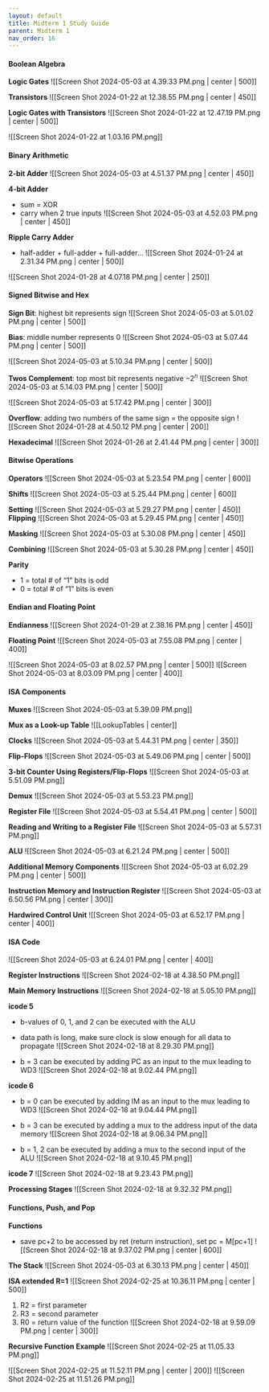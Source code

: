```yaml
---
layout: default
title: Midterm 1 Study Guide
parent: Midterm 1
nav_order: 16
---
```

#### Boolean Algebra
**Logic Gates**
![[Screen Shot 2024-05-03 at 4.39.33 PM.png | center | 500]]

**Transistors**
![[Screen Shot 2024-01-22 at 12.38.55 PM.png | center | 450]]

**Logic Gates with Transistors**
![[Screen Shot 2024-01-22 at 12.47.19 PM.png | center | 500]]

![[Screen Shot 2024-01-22 at 1.03.16 PM.png]]

#### Binary Arithmetic
**2-bit Adder**
![[Screen Shot 2024-05-03 at 4.51.37 PM.png | center | 450]]

**4-bit Adder**
- sum = XOR
- carry when 2 true inputs
![[Screen Shot 2024-05-03 at 4.52.03 PM.png | center | 450]]

**Ripple Carry Adder**
- half-adder + full-adder + full-adder…
![[Screen Shot 2024-01-24 at 2.31.34 PM.png | center | 500]]

![[Screen Shot 2024-01-28 at 4.07.18 PM.png | center | 250]]
#### Signed Bitwise and Hex
**Sign Bit**: highest bit represents sign
![[Screen Shot 2024-05-03 at 5.01.02 PM.png | center | 500]]

**Bias**: middle number represents 0
![[Screen Shot 2024-05-03 at 5.07.44 PM.png | center | 500]]

![[Screen Shot 2024-05-03 at 5.10.34 PM.png | center | 500]]

**Twos Complement**: top most bit represents negative $-2^n$
![[Screen Shot 2024-05-03 at 5.14.03 PM.png | center | 500]]

![[Screen Shot 2024-05-03 at 5.17.42 PM.png | center | 300]]

**Overflow**: adding two numbers of the same sign = the opposite sign
![[Screen Shot 2024-01-28 at 4.50.12 PM.png | center | 200]]

**Hexadecimal**
![[Screen Shot 2024-01-26 at 2.41.44 PM.png | center | 300]]
#### Bitwise Operations
**Operators**
![[Screen Shot 2024-05-03 at 5.23.54 PM.png | center | 600]]

**Shifts**
![[Screen Shot 2024-05-03 at 5.25.44 PM.png | center | 600]]

**Setting**
![[Screen Shot 2024-05-03 at 5.29.27 PM.png | center | 450]]
**Flipping**
![[Screen Shot 2024-05-03 at 5.29.45 PM.png | center | 450]]

**Masking**
![[Screen Shot 2024-05-03 at 5.30.08 PM.png | center | 450]]

**Combining**
![[Screen Shot 2024-05-03 at 5.30.28 PM.png | center | 450]]

**Parity**
- 1 = total # of “1” bits is odd
- 0 = total # of “1” bits is even
#### Endian and Floating Point
**Endianness**
![[Screen Shot 2024-01-29 at 2.38.16 PM.png | center | 450]]

**Floating Point**
![[Screen Shot 2024-05-03 at 7.55.08 PM.png | center | 400]]

![[Screen Shot 2024-05-03 at 8.02.57 PM.png | center | 500]]
![[Screen Shot 2024-05-03 at 8.03.09 PM.png | center | 400]]
#### ISA Components
**Muxes**
![[Screen Shot 2024-05-03 at 5.39.09 PM.png]]

**Mux as a Look-up Table**
![[LookupTables | center]]

**Clocks**
![[Screen Shot 2024-05-03 at 5.44.31 PM.png | center | 350]]

**Flip-Flops**
![[Screen Shot 2024-05-03 at 5.49.06 PM.png | center | 500]]

**3-bit Counter Using Registers/Flip-Flops**
![[Screen Shot 2024-05-03 at 5.51.09 PM.png]]

**Demux**
![[Screen Shot 2024-05-03 at 5.53.23 PM.png]]

**Register File**
![[Screen Shot 2024-05-03 at 5.54.41 PM.png | center | 500]]

**Reading and Writing to a Register File**
![[Screen Shot 2024-05-03 at 5.57.31 PM.png]]

**ALU**
![[Screen Shot 2024-05-03 at 6.21.24 PM.png | center | 500]]

**Additional Memory Components**
![[Screen Shot 2024-05-03 at 6.02.29 PM.png | center | 500]]

**Instruction Memory and Instruction Register**
![[Screen Shot 2024-05-03 at 6.50.56 PM.png | center | 300]]

**Hardwired Control Unit**
![[Screen Shot 2024-05-03 at 6.52.17 PM.png | center | 400]]
#### ISA Code
![[Screen Shot 2024-05-03 at 6.24.01 PM.png | center | 400]]

**Register Instructions**
![[Screen Shot 2024-02-18 at 4.38.50 PM.png]]

**Main Memory Instructions**
![[Screen Shot 2024-02-18 at 5.05.10 PM.png]]

**icode 5**
- b-values of 0, 1, and 2 can be executed with the ALU
- data path is long, make sure clock is slow enough for all data to propagate
![[Screen Shot 2024-02-18 at 8.29.30 PM.png]]

- b = 3 can be executed by adding PC as an input to the mux leading to WD3
![[Screen Shot 2024-02-18 at 9.02.44 PM.png]]

**icode 6**
- b = 0 can be executed by adding IM as an input to the mux leading to WD3
![[Screen Shot 2024-02-18 at 9.04.44 PM.png]]

- b = 3 can be executed by adding a mux to the address input of the data memory
![[Screen Shot 2024-02-18 at 9.06.34 PM.png]]

- b = 1, 2 can be executed by adding a mux to the second input of the ALU
![[Screen Shot 2024-02-18 at 9.10.45 PM.png]]

**icode 7**
![[Screen Shot 2024-02-18 at 9.23.43 PM.png]]

**Processing Stages**
![[Screen Shot 2024-02-18 at 9.32.32 PM.png]]
#### Functions, Push, and Pop
**Functions**
- save pc+2 to be accessed by ret (return instruction), set pc = M\[pc+1\]
![[Screen Shot 2024-02-18 at 9.37.02 PM.png | center | 600]]

**The Stack**
![[Screen Shot 2024-05-03 at 6.30.13 PM.png | center | 450]]

**ISA extended R=1**
![[Screen Shot 2024-02-25 at 10.36.11 PM.png | center | 500]]
1. R2 = first parameter
2. R3 = second parameter
3. R0 = return value of the function
![[Screen Shot 2024-02-18 at 9.59.09 PM.png | center | 300]]

**Recursive Function Example**
![[Screen Shot 2024-02-25 at 11.05.33 PM.png]]

![[Screen Shot 2024-02-25 at 11.52.11 PM.png | center | 200]]
![[Screen Shot 2024-02-25 at 11.51.26 PM.png]]
